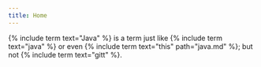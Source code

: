 ```yaml
---
title: Home
---
```

{% include term text="Java" %} is a term just like {% include term text="java" %} or even {% include term text="this" path="java.md" %}; but not {% include term text="gitt" %}.
